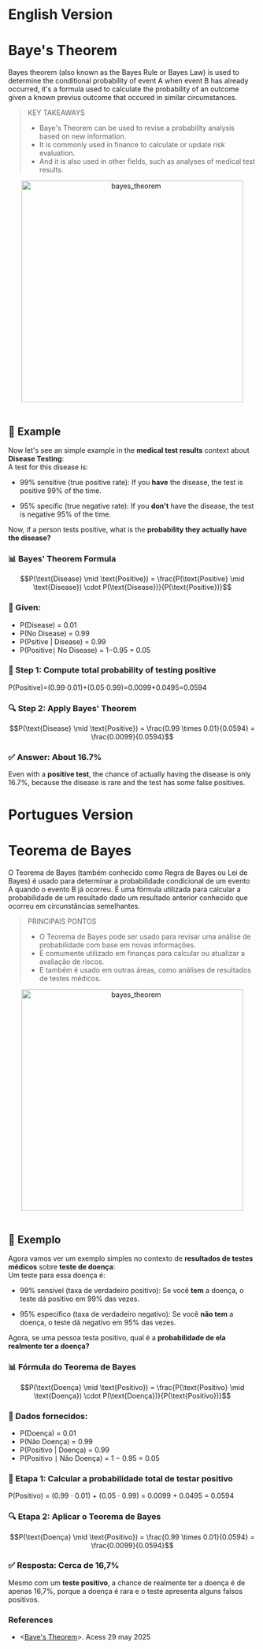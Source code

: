# English Version
# Baye's Theorem
Bayes theorem (also known as the Bayes Rule or Bayes Law) is used to determine the conditional probability of event A when event B has already occurred, it's a formula used to calculate the probability of an outcome given a known previus outcome that occured in similar circumstances.
> KEY TAKEAWAYS
> - Baye's Theorem can be used to revise a probability analysis based on new information.
> - It is commonly used in finance to calculate or update risk evaluation.
> - And it is also used in other fields, such as analyses of medical test results.
<div align="center">
    <img src="https://i.postimg.cc/sx6YGXtc/data-science-bayes-theorem-2.png" alt="bayes_theorem" width="450">
</div>   
<br>   

## 🧪 Example 

Now let's see an simple example in the **medical test results** context about **Disease Testing**:  
A test for this disease is:

- 99% sensitive (true positive rate): If you **have** the disease, the test is positive 99% of the time.

- 95% specific (true negative rate): If you **don't** have the disease, the test is negative 95% of the time.

Now, if a person tests positive, what is the **probability they actually have the disease?**  

### 📊 Bayes' Theorem Formula
$$P(\text{Disease} \mid \text{Positive}) = \frac{P(\text{Positive} \mid \text{Disease}) \cdot P(\text{Disease})}{P(\text{Positive})}$$


### 🧮 Given:
- P(Disease) = 0.01
- P(No Disease) = 0.99
- P(Psitive | Disease) = 0.99
- P(Positive∣ No Disease) = 1−0.95 = 0.05
### 🧠 Step 1: Compute total probability of testing positive
P(Positive)=(0.99⋅0.01)+(0.05⋅0.99)=0.0099+0.0495=0.0594
### 🔍 Step 2: Apply Bayes' Theorem
$$P(\text{Disease} \mid \text{Positive}) = \frac{0.99 \times 0.01}{0.0594} = \frac{0.0099}{0.0594}$$

### ✅ Answer: About 16.7%
Even with a **positive test**, the chance of actually having the disease is only 16.7%, because the disease is rare and the test has some false positives.

# Portugues Version
# Teorema de Bayes  
O Teorema de Bayes (também conhecido como Regra de Bayes ou Lei de Bayes) é usado para determinar a probabilidade condicional de um evento A quando o evento B já ocorreu. É uma fórmula utilizada para calcular a probabilidade de um resultado dado um resultado anterior conhecido que ocorreu em circunstâncias semelhantes.  
> PRINCIPAIS PONTOS  
> - O Teorema de Bayes pode ser usado para revisar uma análise de probabilidade com base em novas informações.  
> - É comumente utilizado em finanças para calcular ou atualizar a avaliação de riscos.  
> - E também é usado em outras áreas, como análises de resultados de testes médicos.  

<div align="center">
    <img src="https://i.postimg.cc/sx6YGXtc/data-science-bayes-theorem-2.png" alt="bayes_theorem" width="450">
</div>   
<br>   

## 🧪 Exemplo  

Agora vamos ver um exemplo simples no contexto de **resultados de testes médicos** sobre **teste de doença**:  
Um teste para essa doença é:

- 99% sensível (taxa de verdadeiro positivo): Se você **tem** a doença, o teste dá positivo em 99% das vezes.  

- 95% específico (taxa de verdadeiro negativo): Se você **não tem** a doença, o teste dá negativo em 95% das vezes.  

Agora, se uma pessoa testa positivo, qual é a **probabilidade de ela realmente ter a doença?**  

### 📊 Fórmula do Teorema de Bayes  
$$P(\text{Doença} \mid \text{Positivo}) = \frac{P(\text{Positivo} \mid \text{Doença}) \cdot P(\text{Doença})}{P(\text{Positivo})}$$

### 🧮 Dados fornecidos:  
- P(Doença) = 0.01  
- P(Não Doença) = 0.99  
- P(Positivo | Doença) = 0.99  
- P(Positivo ∣ Não Doença) = 1 − 0.95 = 0.05  

### 🧠 Etapa 1: Calcular a probabilidade total de testar positivo  
P(Positivo) = (0.99 ⋅ 0.01) + (0.05 ⋅ 0.99) = 0.0099 + 0.0495 = 0.0594  

### 🔍 Etapa 2: Aplicar o Teorema de Bayes  
$$P(\text{Doença} \mid \text{Positivo}) = \frac{0.99 \times 0.01}{0.0594} = \frac{0.0099}{0.0594}$$  

### ✅ Resposta: Cerca de 16,7%  
Mesmo com um **teste positivo**, a chance de realmente ter a doença é de apenas 16,7%, porque a doença é rara e o teste apresenta alguns falsos positivos.

### References
- <[Baye's Theorem](https://www.investopedia.com/terms/b/bayes-theorem.asp)>. Acess 29 may 2025 